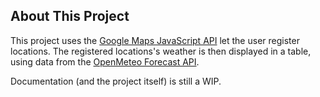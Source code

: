 ## About This Project
This project uses the [Google Maps JavaScript API](https://developers.google.com/maps/documentation/javascript/overview) let the user register locations. The registered locations's weather is then displayed in a table, using data from the [OpenMeteo Forecast API](https://open-meteo.com).

Documentation (and the project itself) is still a WIP.
